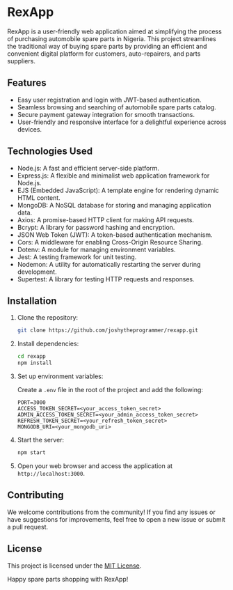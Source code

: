 # RexApp

RexApp is a user-friendly web application aimed at simplifying the process of purchasing automobile spare parts in Nigeria. This project streamlines the traditional way of buying spare parts by providing an efficient and convenient digital platform for customers, auto-repairers, and parts suppliers.

## Features

- Easy user registration and login with JWT-based authentication.
- Seamless browsing and searching of automobile spare parts catalog.
- Secure payment gateway integration for smooth transactions.
- User-friendly and responsive interface for a delightful experience across devices.

## Technologies Used

- Node.js: A fast and efficient server-side platform.
- Express.js: A flexible and minimalist web application framework for Node.js.
- EJS (Embedded JavaScript): A template engine for rendering dynamic HTML content.
- MongoDB: A NoSQL database for storing and managing application data.
- Axios: A promise-based HTTP client for making API requests.
- Bcrypt: A library for password hashing and encryption.
- JSON Web Token (JWT): A token-based authentication mechanism.
- Cors: A middleware for enabling Cross-Origin Resource Sharing.
- Dotenv: A module for managing environment variables.
- Jest: A testing framework for unit testing.
- Nodemon: A utility for automatically restarting the server during development.
- Supertest: A library for testing HTTP requests and responses.

## Installation

1. Clone the repository:

   ```bash
   git clone https://github.com/joshytheprogrammer/rexapp.git
   ```

2. Install dependencies:

   ```bash
   cd rexapp
   npm install
   ```

3. Set up environment variables:

   Create a `.env` file in the root of the project and add the following:

   ```env
   PORT=3000
   ACCESS_TOKEN_SECRET=<your_access_token_secret>
   ADMIN_ACCESS_TOKEN_SECRET=<your_admin_access_token_secret>
   REFRESH_TOKEN_SECRET=<your_refresh_token_secret>
   MONGODB_URI=<your_mongodb_uri>
   ```

4. Start the server:

   ```bash
   npm start
   ```

5. Open your web browser and access the application at `http://localhost:3000`.

## Contributing

We welcome contributions from the community! If you find any issues or have suggestions for improvements, feel free to open a new issue or submit a pull request.

## License

This project is licensed under the [MIT License](LICENSE).

Happy spare parts shopping with RexApp!
